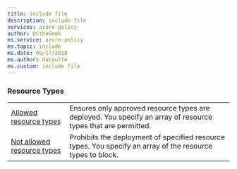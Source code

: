 ```yaml
---
title: include file
description: include file
services: azure-policy
author: DCtheGeek
ms.service: azure-policy
ms.topic: include
ms.date: 05/17/2018
ms.author: dacoulte
ms.custom: include file
---
```


### Resource Types

|  |  |
|---------|---------|
| [Allowed resource types](../articles/azure-policy/scripts/allowed-res-types.md) | Ensures only approved resource types are deployed. You specify an array of resource types that are permitted.  |
| [Not allowed resource types](../articles/azure-policy/scripts/not-allowed-res-type.md) | Prohibits the deployment of specified resource types. You specify an array of the resource types to block.  |